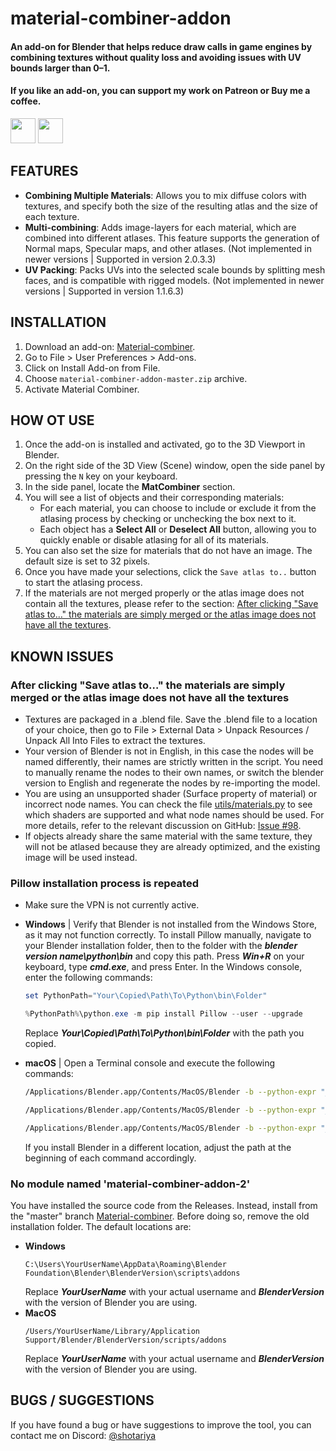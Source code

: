 material-combiner-addon
===========

#### An add-on for Blender that helps reduce draw calls in game engines by combining textures without quality loss and avoiding issues with UV bounds larger than 0–1.

#### If you like an add-on, you can support my work on Patreon or Buy me a coffee.

[<img src="http://webgrimes.com/buymeacoffee.svg" height="40px">](https://www.buymeacoffee.com/shotariya)
[<img src="http://webgrimes.com/patreon.png" height="40px">](https://www.patreon.com/join/shotariya?)

## FEATURES

* **Combining Multiple Materials**: Allows you to mix diffuse colors with textures, and specify both the size of the
  resulting atlas and the size of each texture.
* **Multi-combining**: Adds image-layers for each material, which are combined into different atlases. This feature
  supports the generation of Normal maps, Specular maps, and other atlases. (Not implemented in newer versions |
  Supported in version 2.0.3.3)
* **UV Packing**: Packs UVs into the selected scale bounds by splitting mesh faces, and is compatible with rigged
  models. (Not implemented in newer versions | Supported in version 1.1.6.3)

## INSTALLATION

1. Download an add-on: [Material-combiner](https://github.com/Grim-es/material-combiner-addon/archive/master.zip).
2. Go to File > User Preferences > Add-ons.
3. Click on Install Add-on from File.
4. Choose `material-combiner-addon-master.zip` archive.
5. Activate Material Combiner.

## HOW OT USE

1. Once the add-on is installed and activated, go to the 3D Viewport in Blender.
2. On the right side of the 3D View (Scene) window, open the side panel by pressing the `N` key on your keyboard.
3. In the side panel, locate the **MatCombiner** section.
4. You will see a list of objects and their corresponding materials:
    - For each material, you can choose to include or exclude it from the atlasing process by checking or unchecking the
      box next to it.
    - Each object has a **Select All** or **Deselect All** button, allowing you to quickly enable or disable atlasing
      for all of its materials.
5. You can also set the size for materials that do not have an image. The default size is set to 32 pixels.
6. Once you have made your selections, click the `Save atlas to..` button to start the atlasing process.
7. If the materials are not merged properly or the atlas image does not contain all the textures, please refer to the
   section:
   [After clicking "Save atlas to…" the materials are simply merged or the atlas image does not have all the textures](https://github.com/Grim-es/material-combiner-addon/tree/master?tab=readme-ov-file#after-clicking-save-atlas-to-the-materials-are-simply-merged-or-the-atlas-image-does-not-have-all-the-textures).

## KNOWN ISSUES

### After clicking "Save atlas to…" the materials are simply merged or the atlas image does not have all the textures

- Textures are packaged in a .blend file. Save the .blend file to a location of your choice, then go to File > External
  Data > Unpack Resources / Unpack All Into Files to extract the textures.
- Your version of Blender is not in English, in this case the nodes will be named differently, their names are strictly
  written in the script. You need to manually rename the nodes to their own names, or switch the blender version to
  English and regenerate the nodes by re-importing the model.
- You are using an unsupported shader (Surface property of material) or incorrect node names. You can check the
  file [utils/materials.py](https://github.com/Grim-es/material-combiner-addon/blob/781d70fbbc2ddfa6813c61255c0cb6c501307a3e/utils/materials.py#L19-L40)
  to see which shaders are supported and what node names should be used. For more details, refer to the relevant
  discussion on GitHub: [Issue #98](https://github.com/Grim-es/material-combiner-addon/issues/98).
- If objects already share the same material with the same texture, they will not be atlased because they are already
  optimized, and the existing image will be used instead.

### Pillow installation process is repeated

- Make sure the VPN is not currently active.

- **Windows** | Verify that Blender is not installed from the Windows Store, as it may not function correctly. To
  install Pillow manually, navigate to your Blender installation folder, then to the folder with the
  ***blender version name\python\bin*** and copy this path. Press ***Win+R*** on your keyboard, type ***cmd.exe***, and
  press Enter. In the Windows console, enter the following commands:
    ```powershell
    set PythonPath="Your\Copied\Path\To\Python\bin\Folder"

    %PythonPath%\python.exe -m pip install Pillow --user --upgrade
    ```
  Replace ***Your\Copied\Path\To\Python\bin\Folder*** with the path you copied.

- **macOS** | Open a Terminal console and execute the following commands:
    ```bash
    /Applications/Blender.app/Contents/MacOS/Blender -b --python-expr "__import__('ensurepip')._bootstrap()" 

    /Applications/Blender.app/Contents/MacOS/Blender -b --python-expr "__import__('pip._internal')._internal.main(['install', '-U', 'pip', 'setuptools', 'wheel'])"

    /Applications/Blender.app/Contents/MacOS/Blender -b --python-expr "__import__('pip._internal')._internal.main(['install', 'Pillow'])"
    ```
  If you install Blender in a different location, adjust the path at the beginning of each command accordingly.

### No module named 'material-combiner-addon-2'

You have installed the source code from the Releases. Instead, install from the "master"
branch [Material-combiner](https://github.com/Grim-es/material-combiner-addon/archive/master.zip). Before doing so,
remove the old installation folder. The default locations are:

* **Windows**
    ```console
    C:\Users\YourUserName\AppData\Roaming\Blender Foundation\Blender\BlenderVersion\scripts\addons
    ```
  Replace ***YourUserName*** with your actual username and ***BlenderVersion*** with the version of Blender you are
  using.
* **MacOS**
    ```console
    /Users/YourUserName/Library/Application Support/Blender/BlenderVersion/scripts/addons
    ```
  Replace ***YourUserName*** with your actual username and ***BlenderVersion*** with the version of Blender you are
  using.

## BUGS / SUGGESTIONS

If you have found a bug or have suggestions to improve the tool, you can contact me on
Discord: [@shotariya](https://discordapp.com/users/275608234595713024)
